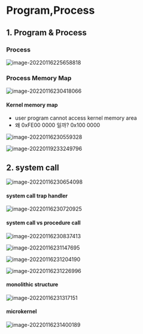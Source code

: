 # Program,Process

## 1. Program & Process

### Process



![image-20220116225658818](img/image-20220116225658818.png)



### Process Memory Map



![image-20220116230418066](img/image-2022011623041806622.png)



#### Kernel memory map

* user program cannot access kernel memory area
* 왜 0xFE00 0000 일까?  0x100 0000

![image-20220116230559328](img/image-20220116230559328.png)





![image-20220119233249796](img/image-20220119233249796.png)



## 2. system call



![image-20220116230654098](img/image-20220116230654098.png)



#### system call trap handler



![image-20220116230720925](img/image-20220116230720925.png)



#### system call vs procedure call



![image-20220116230837413](img/image-20220116230837413.png)





![image-20220116231147695](img/image-20220116231147695.png)





![image-20220116231204190](img/image-20220116231204190.png)

![image-20220116231226996](img/image-20220116231226996.png)

#### monolithic structure

![image-20220116231317151](img/image-20220116231317151.png)



#### microkernel

![image-20220116231400189](img/image-20220116231400189.png)





